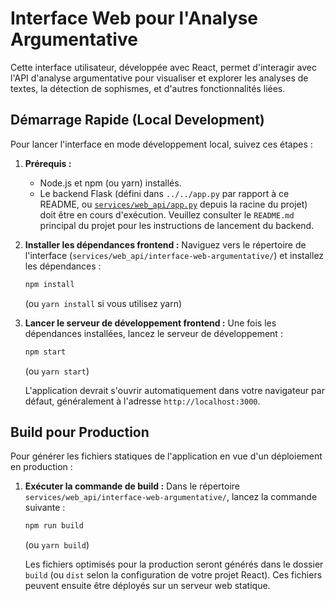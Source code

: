 # Interface Web pour l'Analyse Argumentative

Cette interface utilisateur, développée avec React, permet d'interagir avec l'API d'analyse argumentative pour visualiser et explorer les analyses de textes, la détection de sophismes, et d'autres fonctionnalités liées.

## Démarrage Rapide (Local Development)

Pour lancer l'interface en mode développement local, suivez ces étapes :

1.  **Prérequis :**
    *   Node.js et npm (ou yarn) installés.
    *   Le backend Flask (défini dans `../../app.py` par rapport à ce README, ou [`services/web_api/app.py`](./services/web_api/app.py:1) depuis la racine du projet) doit être en cours d'exécution. Veuillez consulter le `README.md` principal du projet pour les instructions de lancement du backend.

2.  **Installer les dépendances frontend :**
    Naviguez vers le répertoire de l'interface (`services/web_api/interface-web-argumentative/`) et installez les dépendances :
    ```bash
    npm install
    ```
    (ou `yarn install` si vous utilisez yarn)

3.  **Lancer le serveur de développement frontend :**
    Une fois les dépendances installées, lancez le serveur de développement :
    ```bash
    npm start
    ```
    (ou `yarn start`)

    L'application devrait s'ouvrir automatiquement dans votre navigateur par défaut, généralement à l'adresse `http://localhost:3000`.

## Build pour Production

Pour générer les fichiers statiques de l'application en vue d'un déploiement en production :

1.  **Exécuter la commande de build :**
    Dans le répertoire `services/web_api/interface-web-argumentative/`, lancez la commande suivante :
    ```bash
    npm run build
    ```
    (ou `yarn build`)

    Les fichiers optimisés pour la production seront générés dans le dossier `build` (ou `dist` selon la configuration de votre projet React). Ces fichiers peuvent ensuite être déployés sur un serveur web statique.
